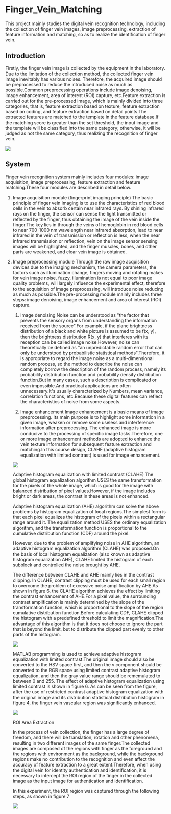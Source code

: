 # Finger_Vein_Matching
This project mainly studies the digital vein recognition technology, including the collection of finger vein images, image preprocessing, extraction of feature information and matching, so as to realize the identification of finger vein.
## Introduction
Firstly, the finger vein image is collected by the equipment in the laboratory. Due to the limitation of the collection method, the collected finger vein image inevitably has various noises. Therefore, the acquired image should be preprocessed to reduce the introduced noise as much as possible.Common preprocessing operations include image denoising, image enhancement, area of interest (ROI) capture, etc.Feature extraction is carried out for the pre-processed image, which is mainly divided into three categories, that is, feature extraction based on texture, feature extraction based on coding, and feature extraction based on detail points.The extracted features are matched to the template in the feature database.If the matching score is greater than the set threshold, the input image and the template will be classified into the same category; otherwise, it will be judged as not the same category, thus realizing the recognition of finger vein.

![](pics/System_rundown.jpg)

## System
Finger vein recognition system mainly includes four modules: image acquisition, image preprocessing, feature extraction and feature matching.These four modules are described in detail below.

1. Image acquisition module (fingerprint imaging principle)
The basic principle of finger vein imaging is to use the characteristics of red blood cells in the vein to absorb certain near infrared rays. By shining infrared rays on the finger, the sensor can sense the light transmitted or reflected by the finger, thus obtaining the image of the vein inside the finger.The key lies in through the veins of hemoglobin in red blood cells to near 700-1000 nm wavelength near infrared absorption, lead to near infrared in the vein of transmission or reflection is less, when the near infrared transmission or reflection, vein on the image sensor sensing images will be highlighted, and the finger muscles, bones, and other parts are weakened, and clear vein image is obtained.

2. Image preprocessing module
Through the raw image acquisition devices due to the imaging mechanism, the camera parameters, the factors such as illumination change, fingers moving and rotating makes for vein image noise, fuzzy, illumination is not equal to poor image quality problems, will largely influence the experimental effect, therefore to the acquisition of image preprocessing, will introduce noise reducing as much as possible.The pre-processing module mainly includes three steps: image denoising, image enhancement and area of interest (ROI) capture.

    1. Image denoising
    Noise can be understood as "the factor that prevents the sensory organs from understanding the information received from the source".For example, if the plane brightness distribution of a black and white picture is assumed to be f(x, y), then the brightness distribution R(x, y) that interferes with its reception can be called image noise.However, noise can theoretically be defined as "an unpredictable random error that can only be understood by probabilistic statistical methods".Therefore, it is appropriate to regard the image noise as a multi-dimensional random process, so the method to describe the noise can completely borrow the description of the random process, namely its probability distribution function and probability density distribution function.But in many cases, such a description is complicated or even impossible.And practical applications are often unnecessary.It's usually characterized by Numbers, mean variance, correlation functions, etc.Because these digital features can reflect the characteristics of noise from some aspects.

    2. Image enhancement
    Image enhancement is a basic means of image preprocessing. Its main purpose is to highlight some information in a given image, weaken or remove some useless and interference information after preprocessing. The enhanced image is more conducive to the processing of specific image tasks.Therefore, one or more image enhancement methods are adopted to enhance the vein texture information for subsequent feature extraction and matching.In this course design, CLAHE (adaptive histogram equalization with limited contrast) is used for image enhancement.
    
    ![](pics/Stastics_Histogram.png)

    Adaptive histogram equalization with limited contrast (CLAHE)
    The global histogram equalization algorithm USES the same transformation for the pixels of the whole image, which is good for the image with balanced distribution of pixel values.However, if the image includes bright or dark areas, the contrast in these areas is not enhanced.

    Adaptive histogram equalization (AHE) algorithm can solve the above problems by histogram equalization of local regions.The simplest form is that each pixel equalizes the histogram of the pixels within a rectangular range around it. The equalization method USES the ordinary equalization algorithm, and the transformation function is proportional to the cumulative distribution function (CDF) around the pixel.

    However, due to the problem of amplifying noise in AHE algorithm, an adaptive histogram equalization algorithm (CLAHE) was proposed.On the basis of local histogram equalization (also known as adaptive histogram equalization AHE), CLAHE limited the histogram of each subblock and controlled the noise brought by AHE.

    The difference between CLAHE and AHE mainly lies in the contrast clipping. In CLAHE, contrast clipping must be used for each small region to overcome the problem of excessive noise amplification by AHE.As shown in figure 6, the CLAHE algorithm achieves the effect by limiting the contrast enhancement of AHE.For a pixel value, the surrounding contrast amplification is mainly determined by the slope of the transformation function, which is proportional to the slope of the region cumulative distribution function.Before calculating CDF, CLAHE clipped the histogram with a predefined threshold to limit the magnification.The advantage of this algorithm is that it does not choose to ignore the part that is beyond the limit, but to distribute the clipped part evenly to other parts of the histogram.

    ![](pics/CLAHE_algorithm.jpg)

    MATLAB programming is used to achieve adaptive histogram equalization with limited contrast.The original image should also be converted to the HSV space first, and then the v component should be converted to the RGB space using limited contrast adaptive histogram equalization, and then the gray value range should be rememulated to between 0 and 255.
    The effect of adaptive histogram equalization using limited contrast is shown in figure 6. As can be seen from the figure, after the use of restricted contrast adaptive histogram equalization with the original image and its distribution statistical distribution histogram in figure 4, the finger vein vascular region was significantly enhanced.

    ![](pics/After_CLAHE.png)

    ROI Area Extraction

    In the process of vein collection, the finger has a large degree of freedom, and there will be translation, rotation and other phenomena, resulting in two different images of the same finger.The collected images are composed of the regions with finger as the foreground and the regions with environment as the background, while the background regions make no contribution to the recognition and even affect the accuracy of feature extraction to a great extent.Therefore, when using the digital vein for identity authentication and identification, it is necessary to intercept the ROI region of the finger in the collected image as the input image for authentication and identification.

    In this experiment, the ROI region was captured through the following steps, as shown in figure 7

    ![](pics/ROI_extraction.png)
